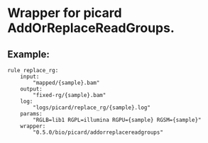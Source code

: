 # Wrapper for picard AddOrReplaceReadGroups.

## Example:

```
rule replace_rg:
    input:
        "mapped/{sample}.bam"
    output:
        "fixed-rg/{sample}.bam"
    log:
        "logs/picard/replace_rg/{sample}.log"
    params:
        "RGLB=lib1 RGPL=illumina RGPU={sample} RGSM={sample}"
    wrapper:
        "0.5.0/bio/picard/addorreplacereadgroups"
```
